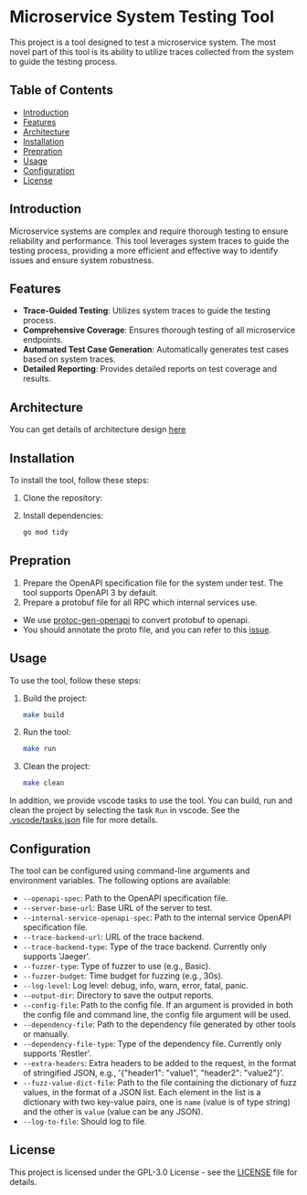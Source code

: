 # Microservice System Testing Tool

This project is a tool designed to test a microservice system. The most novel part of this tool is its ability to utilize traces collected from the system to guide the testing process.

## Table of Contents

- [Introduction](#introduction)
- [Features](#features)
- [Architecture](#architecture)
- [Installation](#installation)
- [Prepration](#prepration)
- [Usage](#usage)
- [Configuration](#configuration)
- [License](#license)

## Introduction

Microservice systems are complex and require thorough testing to ensure reliability and performance. This tool leverages system traces to guide the testing process, providing a more efficient and effective way to identify issues and ensure system robustness.

## Features

- **Trace-Guided Testing**: Utilizes system traces to guide the testing process.
- **Comprehensive Coverage**: Ensures thorough testing of all microservice endpoints.
- **Automated Test Case Generation**: Automatically generates test cases based on system traces.
- **Detailed Reporting**: Provides detailed reports on test coverage and results.

## Architecture

You can get details of architecture design [here](docs/design.md)

## Installation

To install the tool, follow these steps:

1. Clone the repository:

2. Install dependencies:
    ```sh
    go mod tidy
    ```

## Prepration

1. Prepare the OpenAPI specification file for the system under test. The tool supports OpenAPI 3 by default.
2. Prepare a protobuf file for all RPC which internal services use.
  - We use [protoc-gen-openapi](https://github.com/google/gnostic/tree/main/cmd/protoc-gen-openapi) to convert protobuf to openapi.
  - You should annotate the proto file, and you can refer to this [issue](https://github.com/google/gnostic/issues/412).

## Usage

To use the tool, follow these steps:

1. Build the project:
    ```sh
    make build
    ```

2. Run the tool:
    ```sh
    make run
    ```

3. Clean the project:
    ```sh
    make clean
    ```

In addition, we provide vscode tasks to use the tool. You can build, run and clean the project by selecting the task `Run` in vscode. See the [.vscode/tasks.json](.vscode/tasks.json) file for more details.

## Configuration

The tool can be configured using command-line arguments and environment variables. The following options are available:

- `--openapi-spec`: Path to the OpenAPI specification file.
- `--server-base-url`: Base URL of the server to test.
- `--internal-service-openapi-spec`: Path to the internal service OpenAPI specification file.
- `--trace-backend-url`: URL of the trace backend.
- `--trace-backend-type`: Type of the trace backend. Currently only supports 'Jaeger'.
- `--fuzzer-type`: Type of fuzzer to use (e.g., Basic).
- `--fuzzer-budget`: Time budget for fuzzing (e.g., 30s).
- `--log-level`: Log level: debug, info, warn, error, fatal, panic.
- `--output-dir`: Directory to save the output reports.
- `--config-file`: Path to the config file. If an argument is provided in both the config file and command line, the config file argument will be used.
- `--dependency-file`: Path to the dependency file generated by other tools or manually.
- `--dependency-file-type`: Type of the dependency file. Currently only supports 'Restler'.
- `--extra-headers`: Extra headers to be added to the request, in the format of stringified JSON, e.g., '{"header1": "value1", "header2": "value2"}'.
- `--fuzz-value-dict-file`: Path to the file containing the dictionary of fuzz values, in the format of a JSON list. Each element in the list is a dictionary with two key-value pairs, one is `name` (value is of type string) and the other is `value` (value can be any JSON).
- `--log-to-file`: Should log to file.

## License

This project is licensed under the GPL-3.0 License - see the [LICENSE](LICENSE) file for details.
